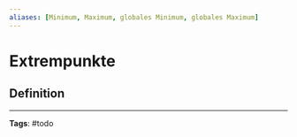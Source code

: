 ```yaml
---
aliases: [Minimum, Maximum, globales Minimum, globales Maximum]
---
```


# Extrempunkte
## Definition

---
**Tags**: #todo 